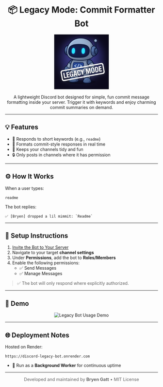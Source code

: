 <h1 align="center">📦 Legacy Mode: Commit Formatter Bot</h1>

<p align="center">
  <img src="./images/LegacyDCB.png" alt="Legacy Bot" width="180" />
</p>

<p align="center">
  A lightweight Discord bot designed for simple, fun commit message formatting inside your server.  
  Trigger it with keywords and enjoy charming commit summaries on demand.
</p>

---

## 💡 Features

- 🧠 Responds to short keywords (e.g., `readme`)
- 📝 Formats commit-style responses in real time
- 💬 Keeps your channels tidy and fun
- 🔒 Only posts in channels where it has permission

---

## ⚙️ How It Works

When a user types:

```
readme
```

The bot replies:

```
✅ [Bryen] dropped a lil mimmit: `Readme`
```

---

## 🚀 Setup Instructions

1. [Invite the Bot to Your Server](https://discord.com/oauth2/authorize?client_id=1373518288159506442&scope=bot&permissions=0)
2. Navigate to your target **channel settings**
3. Under **Permissions**, add the bot to **Roles/Members**
4. Enable the following permissions:
   - ✅ Send Messages
   - ✅ Manage Messages

> ✅ The bot will only respond where explicitly authorized.

---

## 📸 Demo

<p align="center">
  <img src="./images/BotUsage.webp" alt="Legacy Bot Usage Demo" width="450" />
</p>

---

## 🌐 Deployment Notes

Hosted on Render:  
```
https://discord-legacy-bot.onrender.com
```

- 🔁 Run as a **Background Worker** for continuous uptime

---

<p align="center" style="font-size: 0.9rem; color: #666;">
  Developed and maintained by <strong>Bryen Gatt</strong> • MIT License
</p>
